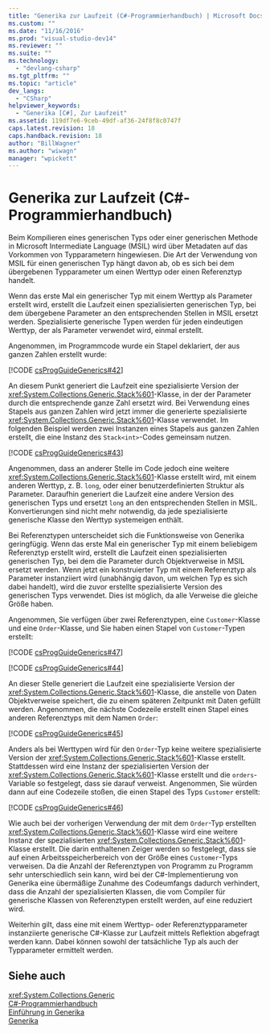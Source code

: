 ```yaml
---
title: "Generika zur Laufzeit (C#-Programmierhandbuch) | Microsoft Docs"
ms.custom: ""
ms.date: "11/16/2016"
ms.prod: "visual-studio-dev14"
ms.reviewer: ""
ms.suite: ""
ms.technology: 
  - "devlang-csharp"
ms.tgt_pltfrm: ""
ms.topic: "article"
dev_langs: 
  - "CSharp"
helpviewer_keywords: 
  - "Generika [C#], Zur Laufzeit"
ms.assetid: 119df7e6-9ceb-49df-af36-24f8f8c0747f
caps.latest.revision: 18
caps.handback.revision: 18
author: "BillWagner"
ms.author: "wiwagn"
manager: "wpickett"
---
```

# Generika zur Laufzeit (C#-Programmierhandbuch)
Beim Kompilieren eines generischen Typs oder einer generischen Methode in Microsoft Intermediate Language \(MSIL\) wird über Metadaten auf das Vorkommen von Typparametern hingewiesen.  Die Art der Verwendung von MSIL für einen generischen Typ hängt davon ab, ob es sich bei dem übergebenen Typparameter um einen Werttyp oder einen Referenztyp handelt.  
  
 Wenn das erste Mal ein generischer Typ mit einem Werttyp als Parameter erstellt wird, erstellt die Laufzeit einen spezialisierten generischen Typ, bei dem übergebene Parameter an den entsprechenden Stellen in MSIL ersetzt werden.  Spezialisierte generische Typen werden für jeden eindeutigen Werttyp, der als Parameter verwendet wird, einmal erstellt.  
  
 Angenommen, im Programmcode wurde ein Stapel deklariert, der aus ganzen Zahlen erstellt wurde:  
  
 [!CODE [csProgGuideGenerics#42](../CodeSnippet/VS_Snippets_VBCSharp/csProgGuideGenerics#42)]  
  
 An diesem Punkt generiert die Laufzeit eine spezialisierte Version der <xref:System.Collections.Generic.Stack%601>\-Klasse, in der der Parameter durch die entsprechende ganze Zahl ersetzt wird.  Bei Verwendung eines Stapels aus ganzen Zahlen wird jetzt immer die generierte spezialisierte <xref:System.Collections.Generic.Stack%601>\-Klasse verwendet.  Im folgenden Beispiel werden zwei Instanzen eines Stapels aus ganzen Zahlen erstellt, die eine Instanz des `Stack<int>`\-Codes gemeinsam nutzen.  
  
 [!CODE [csProgGuideGenerics#43](../CodeSnippet/VS_Snippets_VBCSharp/csProgGuideGenerics#43)]  
  
 Angenommen, dass an anderer Stelle im Code jedoch eine weitere <xref:System.Collections.Generic.Stack%601>\-Klasse erstellt wird, mit einem anderen Werttyp, z. B. `long`, oder einer benutzerdefinierten Struktur als Parameter.  Daraufhin generiert die Laufzeit eine andere Version des generischen Typs und ersetzt `long` an den entsprechenden Stellen in MSIL.  Konvertierungen sind nicht mehr notwendig, da jede spezialisierte generische Klasse den Werttyp systemeigen enthält.  
  
 Bei Referenztypen unterscheidet sich die Funktionsweise von Generika geringfügig.  Wenn das erste Mal ein generischer Typ mit einem beliebigem Referenztyp erstellt wird, erstellt die Laufzeit einen spezialisierten generischen Typ, bei dem die Parameter durch Objektverweise in MSIL ersetzt werden.  Wenn jetzt ein konstruierter Typ mit einem Referenztyp als Parameter instanziiert wird \(unabhängig davon, um welchen Typ es sich dabei handelt\), wird die zuvor erstellte spezialisierte Version des generischen Typs verwendet.  Dies ist möglich, da alle Verweise die gleiche Größe haben.  
  
 Angenommen, Sie verfügen über zwei Referenztypen, eine `Customer`\-Klasse und eine `Order`\-Klasse, und Sie haben einen Stapel von `Customer`\-Typen erstellt:  
  
 [!CODE [csProgGuideGenerics#47](../CodeSnippet/VS_Snippets_VBCSharp/csProgGuideGenerics#47)]  
  
 [!CODE [csProgGuideGenerics#44](../CodeSnippet/VS_Snippets_VBCSharp/csProgGuideGenerics#44)]  
  
 An dieser Stelle generiert die Laufzeit eine spezialisierte Version der <xref:System.Collections.Generic.Stack%601>\-Klasse, die anstelle von Daten Objektverweise speichert, die zu einem späteren Zeitpunkt mit Daten gefüllt werden.  Angenommen, die nächste Codezeile erstellt einen Stapel eines anderen Referenztyps mit dem Namen `Order`:  
  
 [!CODE [csProgGuideGenerics#45](../CodeSnippet/VS_Snippets_VBCSharp/csProgGuideGenerics#45)]  
  
 Anders als bei Werttypen wird für den `Order`\-Typ keine weitere spezialisierte Version der <xref:System.Collections.Generic.Stack%601>\-Klasse erstellt.  Stattdessen wird eine Instanz der spezialisierten Version der <xref:System.Collections.Generic.Stack%601>\-Klasse erstellt und die `orders`\-Variable so festgelegt, dass sie darauf verweist.  Angenommen, Sie würden dann auf eine Codezeile stoßen, die einen Stapel des Typs `Customer` erstellt:  
  
 [!CODE [csProgGuideGenerics#46](../CodeSnippet/VS_Snippets_VBCSharp/csProgGuideGenerics#46)]  
  
 Wie auch bei der vorherigen Verwendung der mit dem `Order`\-Typ erstellten <xref:System.Collections.Generic.Stack%601>\-Klasse wird eine weitere Instanz der spezialisierten <xref:System.Collections.Generic.Stack%601>\-Klasse erstellt.  Die darin enthaltenen Zeiger werden so festgelegt, dass sie auf einen Arbeitsspeicherbereich von der Größe eines `Customer`\-Typs verweisen.  Da die Anzahl der Referenztypen von Programm zu Programm sehr unterschiedlich sein kann, wird bei der C\#\-Implementierung von Generika eine übermäßige Zunahme des Codeumfangs dadurch verhindert, dass die Anzahl der spezialisierten Klassen, die vom Compiler für generische Klassen von Referenztypen erstellt werden, auf eine reduziert wird.  
  
 Weiterhin gilt, dass eine mit einem Werttyp\- oder Referenztypparameter instanziierte generische C\#\-Klasse zur Laufzeit mittels Reflektion abgefragt werden kann. Dabei können sowohl der tatsächliche Typ als auch der Typparameter ermittelt werden.  
  
## Siehe auch  
 <xref:System.Collections.Generic>   
 [C\#\-Programmierhandbuch](../../../csharp/programming-guide/index.md)   
 [Einführung in Generika](../../../csharp/programming-guide/generics/introduction-to-generics.md)   
 [Generika](../Topic/Generics%20in%20the%20.NET%20Framework.md)